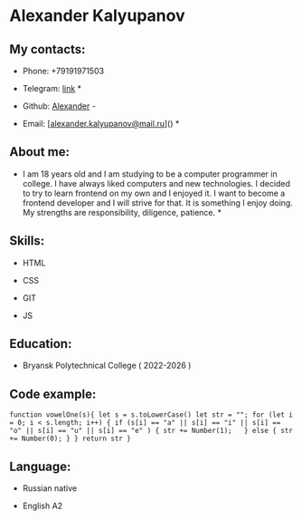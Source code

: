 # Alexander Kalyupanov

## My contacts:

- Phone: +79191971503

* Telegram: [link](https://t.me/alexander_qwe) \*

- Github: [Alexander](https://github.com/alexanderkalyupanov) -

* Email: [alexander.kalyupanov@mail.ru](<a href="mailto=alexander.kalyupanov@mail.ru"></a>) \*

## About me:

- I am 18 years old and I am studying to be a computer programmer in college. I have always liked computers and new technologies. I decided to try to learn frontend on my own and I enjoyed it. I want to become a frontend developer and I will strive for that. It is something I enjoy doing. My strengths are responsibility, diligence, patience. \*

## Skills:

- HTML

* CSS

- GIT

* JS

## Education:

- Bryansk Polytechnical College ( 2022-2026 )

## Code example:

`function vowelOne(s){
    let s = s.toLowerCase()
    let str = "";
    for (let i = 0; i < s.length; i++) {
    if (s[i] == "a" || s[i] == "i" || s[i] == "o" || s[i] == "u" || s[i] == "e" ) {
        str += Number(1);  
    } else {
        str += Number(0);
    }
    }
    return str
    }`

## Language:

- Russian native

* English A2
